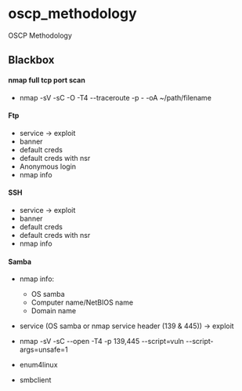 # oscp_methodology
OSCP Methodology


## Blackbox
#### nmap full tcp port scan
* nmap <ip> -sV -sC -O -T4 --traceroute -p - -oA ~/path/filename

#### Ftp
* service -> exploit
* banner
* default creds
* default creds with nsr
* Anonymous login
* nmap info

#### SSH
* service -> exploit
* banner
* default creds
* default creds with nsr
* nmap info

#### Samba
* nmap info:
  * OS samba
  * Computer name/NetBIOS name
  * Domain name

* service (OS samba or nmap service header (139 & 445)) -> exploit
* nmap -sV -sC --open -T4  -p 139,445 --script=vuln --script-args=unsafe=1 <ip>
* enum4linux
* smbclient
 
